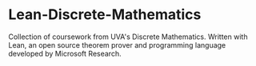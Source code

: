 # Lean-Discrete-Mathematics
Collection of coursework from UVA's Discrete Mathematics. Written with Lean, an open source theorem prover and programming language developed by Microsoft Research.
